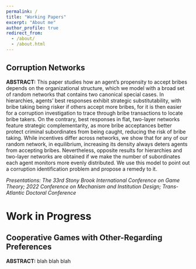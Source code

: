 ```yaml
---
permalink: /
title: "Working Papers"
excerpt: "About me"
author_profile: true
redirect_from: 
  - /about/
  - /about.html
---
```


## Corruption Networks
**ABSTRACT:** This paper studies how an agent’s propensity to accept bribes depends on the organizational structure, which we model with a broad set of random networks that contains two canonical special cases. In hierarchies, agents’ best responses exhibit strategic substitutability, with bribe taking being risker if others accept more bribes, for it is then easier for a corruption investigation to trace through bribe transactions to locate bribe takers. On the contrary, best responses in flat, two-layer networks feature strategic complementarity, as more bribe acceptances better protect criminal subordinates from being caught, reducing the risk of bribe taking. While incentives differ across networks, we show that for any of our random network, in equilibrium, increasing its density always deters agents from accepting bribes. Nevertheless, opposite results for hierarchies and two-layer networks are obtained if we make the number of subordinates each agent monitors more evenly distributed. We use this model to point out a corruption identification problem and propose a remedy to it.

_Presentations: The 33rd Stony Brook International Conference on Game Theory; 2022 Conference on Mechanism and Institution Design; Trans-Atlantic Doctoral Conference_

# Work in Progress
## Cooperative Games with Other-Regarding Preferences
**ABSTRACT:** blah blah blah
